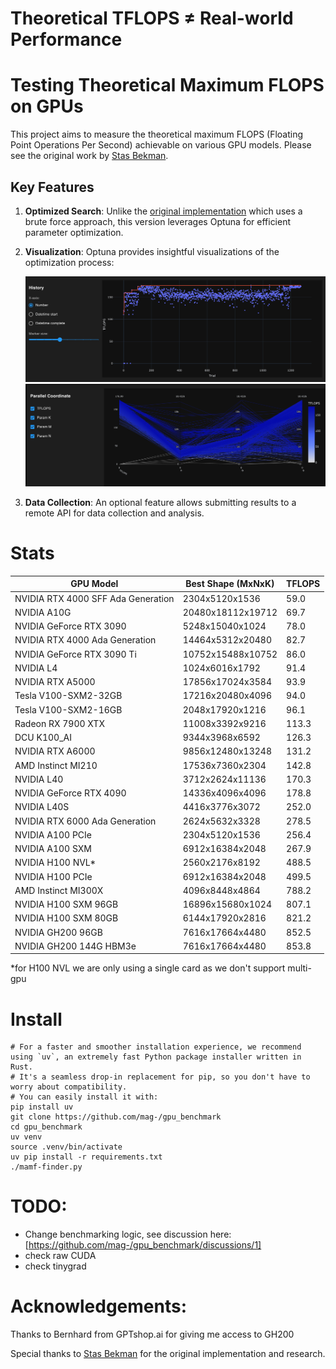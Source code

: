 # Theoretical TFLOPS ≠ Real-world Performance
# Testing Theoretical Maximum FLOPS on GPUs

This project aims to measure the theoretical maximum FLOPS (Floating Point Operations Per Second) achievable on various GPU models. Please see the original work by [Stas Bekman](https://github.com/stas00/ml-engineering/tree/master/compute/accelerator#maximum-achievable-flops).

## Key Features

1. **Optimized Search**: Unlike the [original implementation](https://github.com/stas00/ml-engineering/blob/master/compute/accelerator/benchmarks/mamf-finder.py) which uses a brute force approach, this version leverages Optuna for efficient parameter optimization.

2. **Visualization**: Optuna provides insightful visualizations of the optimization process:

   ![Optuna Optimization Visualization](./img/optuna1.png)
   ![Optuna Optimization Visualization](./img/optuna2.png)

3. **Data Collection**: An optional feature allows submitting results to a remote API for data collection and analysis.


# Stats

| GPU Model | Best Shape (MxNxK) | TFLOPS |
|-----------|---------------------|--------|
| NVIDIA RTX 4000 SFF Ada Generation | 2304x5120x1536 | 59.0 |
| NVIDIA A10G | 20480x18112x19712 | 69.7 |
| NVIDIA GeForce RTX 3090 | 5248x15040x1024 | 78.0 |
| NVIDIA RTX 4000 Ada Generation | 14464x5312x20480 | 82.7 |
| NVIDIA GeForce RTX 3090 Ti | 10752x15488x10752 | 86.0 |
| NVIDIA L4 | 1024x6016x1792 | 91.4 |
| NVIDIA RTX A5000 | 17856x17024x3584 | 93.9 |
| Tesla V100-SXM2-32GB | 17216x20480x4096 | 94.0 |
| Tesla V100-SXM2-16GB | 2048x17920x1216 | 96.1 |
| Radeon RX 7900 XTX | 11008x3392x9216 | 113.3 |
| DCU K100_AI | 9344x3968x6592 | 126.3 |
| NVIDIA RTX A6000 | 9856x12480x13248 | 131.2 |
| AMD Instinct MI210 | 17536x7360x2304 | 142.8 |
| NVIDIA L40 | 3712x2624x11136 | 170.3 |
| NVIDIA GeForce RTX 4090 | 14336x4096x4096 | 178.8 |
| NVIDIA L40S | 4416x3776x3072 | 252.0 |
| NVIDIA RTX 6000 Ada Generation | 2624x5632x3328 | 278.5 |
| NVIDIA A100 PCIe | 2304x5120x1536 | 256.4 |
| NVIDIA A100 SXM | 6912x16384x2048 | 267.9 |
| NVIDIA H100 NVL* | 2560x2176x8192 | 488.5 |
| NVIDIA H100 PCIe | 6912x16384x2048 | 499.5 |
| AMD Instinct MI300X | 4096x8448x4864 | 788.2 |
| NVIDIA H100 SXM 96GB | 16896x15680x1024 | 807.1 |
| NVIDIA H100 SXM 80GB | 6144x17920x2816 | 821.2 |
| NVIDIA GH200 96GB | 7616x17664x4480 | 852.5 |
| NVIDIA GH200 144G HBM3e | 7616x17664x4480 | 853.8 |

*for H100 NVL we are only using a single card as we don't support multi-gpu

# Install

```
# For a faster and smoother installation experience, we recommend using `uv`, an extremely fast Python package installer written in Rust.
# It's a seamless drop-in replacement for pip, so you don't have to worry about compatibility.
# You can easily install it with: 
pip install uv
git clone https://github.com/mag-/gpu_benchmark
cd gpu_benchmark
uv venv
source .venv/bin/activate
uv pip install -r requirements.txt
./mamf-finder.py
```

# TODO:
- Change benchmarking logic, see discussion here: [https://github.com/mag-/gpu_benchmark/discussions/1]
- check raw CUDA
- check tinygrad

# Acknowledgements:
Thanks to Bernhard from GPTshop.ai for giving me access to GH200

Special thanks to [Stas Bekman](https://x.com/StasBekman) for the original implementation and research.
